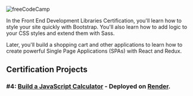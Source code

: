![freeCodeCamp](https://cdn.freecodecamp.org/testable-projects-fcc/images/fcc_secondary.svg)

In the Front End Development Libraries Certification, you'll learn how to style your site quickly with Bootstrap. You'll also learn how to add logic to your CSS styles and extend them with Sass.

Later, you'll build a shopping cart and other applications to learn how to create powerful Single Page Applications (SPAs) with React and Redux.

## Certification Projects

### #4: [Build a JavaScript Calculator](./calculator) - Deployed on [Render](https://calculator-87yl.onrender.com/).
